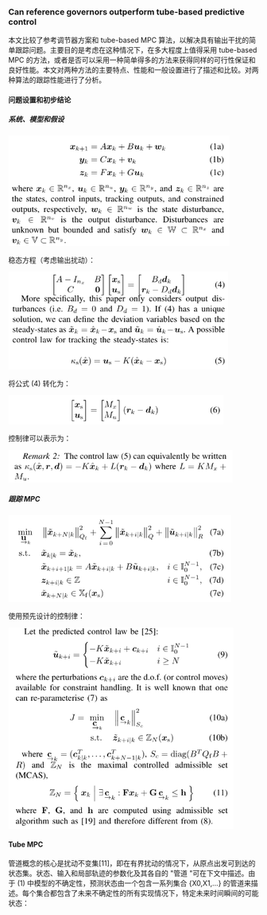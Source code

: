 ### Can reference governors outperform tube-based predictive control



本文比较了参考调节器方案和 tube-based MPC 算法，以解决具有输出干扰的简单跟踪问题。主要目的是考虑在这种情况下，在多大程度上值得采用 tube-based MPC 的方法，或者是否可以采用一种简单得多的方法来获得同样的可行性保证和良好性能。本文对两种方法的主要特点、性能和一般设置进行了描述和比较。对两种算法的跟踪性能进行了分析。



#### 问题设置和初步结论

##### 系统、模型和假设

<img src=".\image\04-01.png" alt="04-01" style="zoom:67%;" />

稳态方程（考虑输出扰动）：

<img src=".\image\04-02.png" alt="04-02" style="zoom:67%;" />

将公式 (4) 转化为：

<img src=".\image\04-03.png" alt="04-03" style="zoom:67%;" />

控制律可以表示为：

<img src=".\image\04-04.png" alt="04-04" style="zoom:67%;" />

##### 跟踪 MPC

<img src=".\image\04-05.png" alt="04-05" style="zoom:67%;" />

使用预先设计的控制律：

<img src=".\image\04-06.png" alt="04-06" style="zoom:67%;" />



#### Tube MPC

管道概念的核心是扰动不变集[11]，即在有界扰动的情况下，从原点出发可到达的状态集。状态、输入和局部轨迹的参数化及其各自的 "管道 "可在下文中描述。由于 (1) 中模型的不确定性，预测状态由一个包含一系列集合 {X0,X1,...} 的管道来描述。每个集合都包含了未来不确定性的所有实现情况下，特定未来时间瞬间的可能状态：